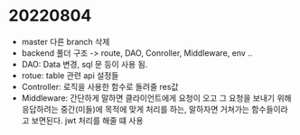 # 20220804
- master 다른 branch 삭제
- backend 풀더 구조 -> route, DAO, Conroller, Middleware, env ..
- DAO: Data 변경, sql 문 등이 사용 됨.
- rotue: table 관련 api 설정들
- Controller: 로직을 사용한 함수로 돌려줄 res값  
- Middleware: 간단하게 말하면 클라이언트에게 요청이 오고 그 요청을 보내기 위해 응답하려는 중간(미들)에 목적에 맞게 처리를 하는, 말하자면 거쳐가는 함수들이라고 보면된다. jwt 처리를 해줄 떄 사용 
